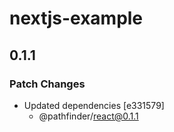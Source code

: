 # nextjs-example

## 0.1.1

### Patch Changes

- Updated dependencies [e331579]
  - @pathfinder/react@0.1.1
